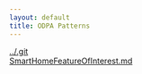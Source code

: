 ```yaml
---
layout: default
title: ODPA Patterns
---
```

  
[../.git](../.git)  
[SmartHomeFeatureOfInterest.md](../.gitSmartHome_FeatureOfInterest/SmartHomeFeatureOfInterest)  
